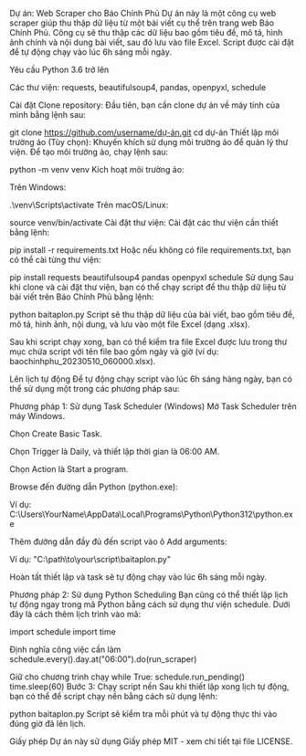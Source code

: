 Dự án: Web Scraper cho Báo Chính Phủ Dự án này là một công cụ web scraper giúp thu thập dữ liệu từ một bài viết cụ thể trên trang web Báo Chính Phủ. Công cụ sẽ thu thập các dữ liệu bao gồm tiêu đề, mô tả, hình ảnh chính và nội dung bài viết, sau đó lưu vào file Excel. Script được cài đặt để tự động chạy vào lúc 6h sáng mỗi ngày.

Yêu cầu Python 3.6 trở lên

Các thư viện: requests, beautifulsoup4, pandas, openpyxl, schedule

Cài đặt Clone repository: Đầu tiên, bạn cần clone dự án về máy tính của mình bằng lệnh sau:

git clone https://github.com/username/dự-án.git cd dự-án Thiết lập môi trường ảo (Tùy chọn): Khuyến khích sử dụng môi trường ảo để quản lý thư viện. Để tạo môi trường ảo, chạy lệnh sau:

python -m venv venv Kích hoạt môi trường ảo:

Trên Windows:

.\venv\Scripts\activate Trên macOS/Linux:

source venv/bin/activate Cài đặt thư viện: Cài đặt các thư viện cần thiết bằng lệnh:

pip install -r requirements.txt Hoặc nếu không có file requirements.txt, bạn có thể cài từng thư viện:

pip install requests beautifulsoup4 pandas openpyxl schedule Sử dụng Sau khi clone và cài đặt thư viện, bạn có thể chạy script để thu thập dữ liệu từ bài viết trên Báo Chính Phủ bằng lệnh:

python baitaplon.py Script sẽ thu thập dữ liệu của bài viết, bao gồm tiêu đề, mô tả, hình ảnh, nội dung, và lưu vào một file Excel (dạng .xlsx).

Sau khi script chạy xong, bạn có thể kiểm tra file Excel được lưu trong thư mục chứa script với tên file bao gồm ngày và giờ (ví dụ: baochinhphu_20230510_060000.xlsx).

Lên lịch tự động Để tự động chạy script vào lúc 6h sáng hàng ngày, bạn có thể sử dụng một trong các phương pháp sau:

Phương pháp 1: Sử dụng Task Scheduler (Windows) Mở Task Scheduler trên máy Windows.

Chọn Create Basic Task.

Chọn Trigger là Daily, và thiết lập thời gian là 06:00 AM.

Chọn Action là Start a program.

Browse đến đường dẫn Python (python.exe):

Ví dụ: C:\Users\YourName\AppData\Local\Programs\Python\Python312\python.exe

Thêm đường dẫn đầy đủ đến script vào ô Add arguments:

Ví dụ: "C:\path\to\your\script\baitaplon.py"

Hoàn tất thiết lập và task sẽ tự động chạy vào lúc 6h sáng mỗi ngày.

Phương pháp 2: Sử dụng Python Scheduling Bạn cũng có thể thiết lập lịch tự động ngay trong mã Python bằng cách sử dụng thư viện schedule. Dưới đây là cách thêm lịch trình vào mã:

import schedule import time

Định nghĩa công việc cần làm
schedule.every().day.at("06:00").do(run_scraper)

Giữ cho chương trình chạy
while True: schedule.run_pending() time.sleep(60) Bước 3: Chạy script nền Sau khi thiết lập xong lịch tự động, bạn có thể để script chạy nền bằng cách sử dụng lệnh:

python baitaplon.py Script sẽ kiểm tra mỗi phút và tự động thực thi vào đúng giờ đã lên lịch.

Giấy phép Dự án này sử dụng Giấy phép MIT - xem chi tiết tại file LICENSE.

